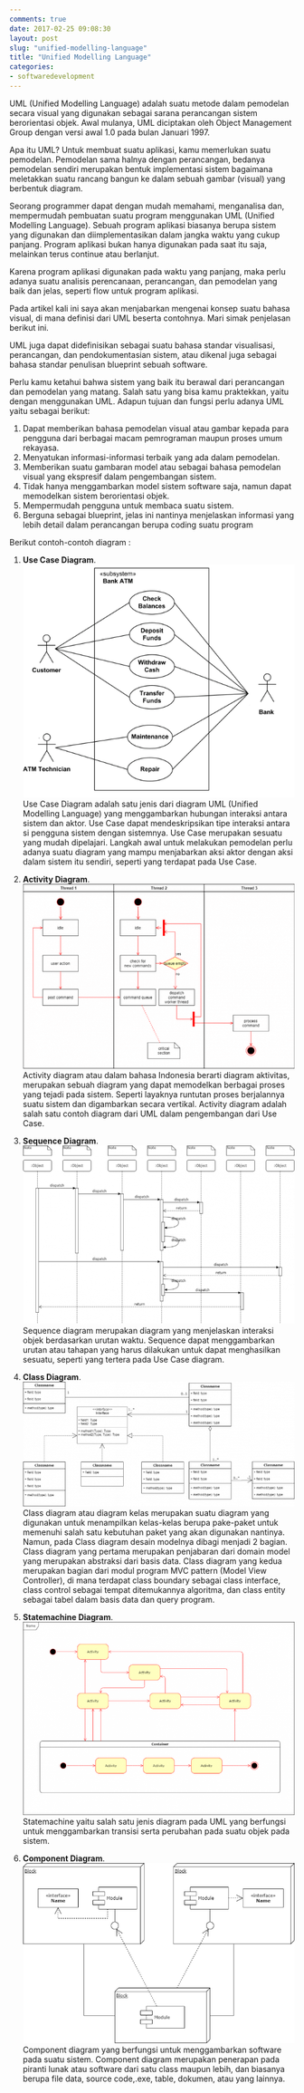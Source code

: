 ```yaml
---
comments: true
date: 2017-02-25 09:08:30
layout: post
slug: "unified-modelling-language"
title: "Unified Modelling Language"
categories:
- softwaredevelopment
---
```


UML (Unified Modelling Language) adalah suatu metode dalam pemodelan secara visual yang digunakan sebagai sarana perancangan sistem berorientasi objek. Awal mulanya, UML diciptakan oleh Object Management Group dengan versi awal 1.0 pada bulan Januari 1997.

Apa itu UML? Untuk membuat suatu aplikasi, kamu memerlukan suatu pemodelan. Pemodelan sama halnya dengan perancangan, bedanya pemodelan sendiri merupakan bentuk implementasi sistem bagaimana meletakkan suatu rancang bangun ke dalam sebuah gambar (visual) yang berbentuk diagram.

<!--more-->

Seorang programmer dapat dengan mudah memahami, menganalisa dan, mempermudah pembuatan suatu program menggunakan UML (Unified Modelling Language). Sebuah program aplikasi biasanya berupa sistem yang digunakan dan diimplementasikan dalam jangka waktu yang cukup panjang. Program aplikasi bukan hanya digunakan pada saat itu saja, melainkan terus continue atau berlanjut. 

Karena program aplikasi digunakan pada waktu yang panjang, maka perlu adanya suatu analisis perencanaan, perancangan, dan pemodelan yang baik dan jelas, seperti flow untuk program aplikasi.

Pada artikel kali ini saya akan menjabarkan mengenai konsep suatu bahasa visual, di mana definisi dari UML beserta contohnya. Mari simak penjelasan berikut ini.

UML juga dapat didefinisikan sebagai suatu bahasa standar visualisasi, perancangan, dan pendokumentasian sistem, atau dikenal juga sebagai bahasa standar penulisan blueprint sebuah software.

Perlu kamu ketahui bahwa sistem yang baik itu berawal dari perancangan dan pemodelan yang matang. Salah satu yang bisa kamu praktekkan, yaitu dengan menggunakan UML. Adapun tujuan dan fungsi perlu adanya UML yaitu sebagai berikut:

1. Dapat memberikan bahasa pemodelan visual atau gambar kepada para pengguna dari berbagai macam pemrograman maupun proses umum rekayasa.
2. Menyatukan informasi-informasi terbaik yang ada dalam pemodelan.
3. Memberikan suatu gambaran model atau sebagai bahasa pemodelan visual yang ekspresif dalam pengembangan sistem.
4. Tidak hanya menggambarkan model sistem software saja, namun dapat memodelkan sistem berorientasi objek.
5. Mempermudah pengguna untuk membaca suatu sistem.
6. Berguna sebagai blueprint, jelas ini nantinya menjelaskan informasi yang lebih detail dalam perancangan berupa coding suatu program

Berikut contoh-contoh diagram :
1. **Use Case Diagram**.
   [![Use Case Diagram](/images/uploads/2017/02-25/use-case-diagram-atm.png)](/images/uploads/2017/02-25/use-case-diagram-atm.png)
   Use Case Diagram adalah satu jenis dari diagram UML (Unified Modelling Language) yang menggambarkan hubungan interaksi antara sistem dan aktor. Use Case dapat mendeskripsikan tipe interaksi antara si pengguna sistem dengan sistemnya. Use Case merupakan sesuatu yang mudah dipelajari. Langkah awal untuk melakukan pemodelan perlu adanya suatu diagram yang mampu menjabarkan aksi aktor dengan aksi dalam sistem itu sendiri, seperti yang terdapat pada Use Case.

2. **Activity Diagram**.
   [![Activity Diagram](/images/uploads/2017/02-25/activity-diagram-768x521.png)](/images/uploads/2017/02-25/use-case-diagram-atm.png)
   Activity diagram atau dalam bahasa Indonesia berarti diagram aktivitas, merupakan sebuah diagram yang dapat memodelkan berbagai proses yang tejadi pada sistem. Seperti layaknya runtutan proses berjalannya suatu sistem dan digambarkan secara vertikal. Activity diagram adalah salah satu contoh diagram dari UML dalam pengembangan dari Use Case.

3. **Sequence Diagram**.
   [![Sequence Diagram](/images/uploads/2017/02-25/sequence-diagram-768x504.png)](/images/uploads/2017/02-25/sequence-diagram-768x504.png)
   Sequence diagram merupakan diagram yang menjelaskan interaksi objek berdasarkan urutan waktu. Sequence dapat menggambarkan urutan atau tahapan yang harus dilakukan untuk dapat menghasilkan sesuatu, seperti yang tertera pada Use Case diagram.

4. **Class Diagram**.
   [![Class Diagram](/images/uploads/2017/02-25/class-diagram-768x352.png)](/images/uploads/2017/02-25/class-diagram-768x352.png)
   Class diagram atau diagram kelas merupakan suatu diagram yang digunakan untuk menampilkan kelas-kelas berupa pake-paket untuk memenuhi salah satu kebutuhan paket yang akan digunakan nantinya.
   Namun, pada Class diagram desain modelnya dibagi menjadi 2 bagian. Class diagram yang pertama merupakan penjabaran dari domain model yang merupakan abstraksi dari basis data. Class diagram yang kedua merupakan bagian dari modul program MVC pattern (Model View Controller), di mana terdapat class boundary sebagai class interface, class control sebagai tempat ditemukannya algoritma, dan class entity sebagai tabel dalam basis data dan query program.

5. **Statemachine Diagram**.
   [![Statemachine Diagram](/images/uploads/2017/02-25/statemachine-diagram-768x545.png)](/images/uploads/2017/02-25/statemachine-diagram-768x545.png)
   Statemachine yaitu salah satu jenis diagram pada UML yang berfungsi untuk menggambarkan transisi serta perubahan pada suatu objek pada sistem.

6. **Component Diagram**.
   [![Component Diagram](/images/uploads/2017/02-25/component-diagram-768x352.png)](/images/uploads/2017/02-25/component-diagram-768x352.png)
   Component diagram yang berfungsi untuk menggambarkan software pada suatu sistem. Component diagram merupakan penerapan pada piranti lunak atau software dari satu class maupun lebih, dan biasanya berupa file data, source code,.exe, table, dokumen, atau yang lainnya.